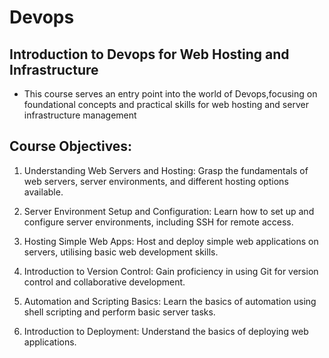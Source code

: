 # Devops
## Introduction to Devops for Web Hosting and Infrastructure
- This course serves an entry point into the world of Devops,focusing on foundational concepts and practical skills for web hosting and server infrastructure management


## Course Objectives:

1. Understanding Web Servers and Hosting: Grasp the fundamentals of web servers, server environments, and different hosting options available.

2. Server Environment Setup and Configuration: Learn how to set up and configure server environments, including SSH for remote access.

3. Hosting Simple Web Apps: Host and deploy simple web applications on servers, utilising basic web development skills.

4. Introduction to Version Control: Gain proficiency in using Git for version control and collaborative development.

5. Automation and Scripting Basics: Learn the basics of automation using shell scripting and perform basic server tasks.

6. Introduction to Deployment: Understand the basics of deploying web applications.
